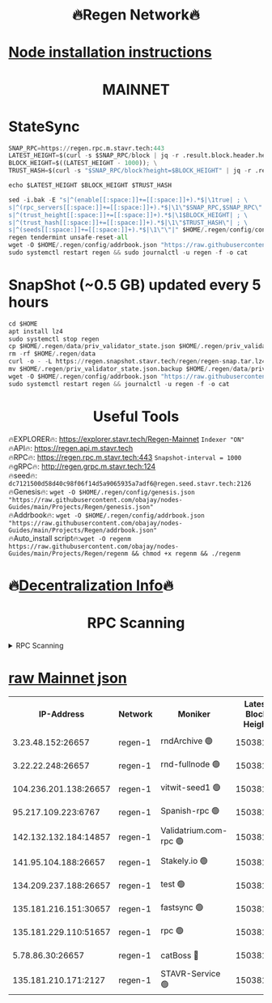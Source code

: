 <h1 align="center"> 🔥Regen Network🔥</h1>

[Node installation instructions](https://github.com/obajay/nodes-Guides/tree/main/Projects/Regen)
=
<h1 align="center"> MAINNET</h1>

# StateSync
```python
SNAP_RPC=https://regen.rpc.m.stavr.tech:443
LATEST_HEIGHT=$(curl -s $SNAP_RPC/block | jq -r .result.block.header.height); \
BLOCK_HEIGHT=$((LATEST_HEIGHT - 1000)); \
TRUST_HASH=$(curl -s "$SNAP_RPC/block?height=$BLOCK_HEIGHT" | jq -r .result.block_id.hash)

echo $LATEST_HEIGHT $BLOCK_HEIGHT $TRUST_HASH

sed -i.bak -E "s|^(enable[[:space:]]+=[[:space:]]+).*$|\1true| ; \
s|^(rpc_servers[[:space:]]+=[[:space:]]+).*$|\1\"$SNAP_RPC,$SNAP_RPC\"| ; \
s|^(trust_height[[:space:]]+=[[:space:]]+).*$|\1$BLOCK_HEIGHT| ; \
s|^(trust_hash[[:space:]]+=[[:space:]]+).*$|\1\"$TRUST_HASH\"| ; \
s|^(seeds[[:space:]]+=[[:space:]]+).*$|\1\"\"|" $HOME/.regen/config/config.toml
regen tendermint unsafe-reset-all
wget -O $HOME/.regen/config/addrbook.json "https://raw.githubusercontent.com/obajay/nodes-Guides/main/Projects/Regen/addrbook.json"
sudo systemctl restart regen && sudo journalctl -u regen -f -o cat
```
# SnapShot (~0.5 GB) updated every 5 hours
```python
cd $HOME
apt install lz4
sudo systemctl stop regen
cp $HOME/.regen/data/priv_validator_state.json $HOME/.regen/priv_validator_state.json.backup
rm -rf $HOME/.regen/data
curl -o - -L https://regen.snapshot.stavr.tech/regen/regen-snap.tar.lz4 | lz4 -c -d - | tar -x -C $HOME/.regen --strip-components 2
mv $HOME/.regen/priv_validator_state.json.backup $HOME/.regen/data/priv_validator_state.json
wget -O $HOME/.regen/config/addrbook.json "https://raw.githubusercontent.com/obajay/nodes-Guides/main/Projects/Regen/addrbook.json"
sudo systemctl restart regen && journalctl -u regen -f -o cat
```

 <h1 align="center"> Useful Tools</h1>

🔥EXPLORER🔥:     https://explorer.stavr.tech/Regen-Mainnet        `Indexer "ON"` \
🔥API🔥:          https://regen.api.m.stavr.tech \
🔥RPC🔥:          https://regen.rpc.m.stavr.tech:443              `Snapshot-interval = 1000` \
🔥gRPC🔥:         http://regen.grpc.m.stavr.tech:124 \
🔥seed🔥:      `dc7121500d58d40c98f06f14d5a9065935a7adf6@regen.seed.stavr.tech:2126` \
🔥Genesis🔥:   `wget -O $HOME/.regen/config/genesis.json "https://raw.githubusercontent.com/obajay/nodes-Guides/main/Projects/Regen/genesis.json"` \
🔥Addrbook🔥:  `wget -O $HOME/.regen/config/addrbook.json "https://raw.githubusercontent.com/obajay/nodes-Guides/main/Projects/Regen/addrbook.json"` \
🔥Auto_install script🔥:`wget -O regenm https://raw.githubusercontent.com/obajay/nodes-Guides/main/Projects/Regen/regenm && chmod +x regenm && ./regenm`

🔥[Decentralization Info](https://github.com/obajay/StateSync-snapshots/tree/main/Projects/Regen/Decentralization)🔥
=
<h1 align="center"> RPC Scanning</h1>

<details>
<summary>RPC Scanning</summary>

<h2 align="center"> We scan nodes in real time every 4 hours. And we provide the final result of RPC endpoints.
We cannot influence the operation of these nodes in any way. </h2>


```python
If Voting Power is higher than 0 --> then the Node is a validator of the network and may be subject to attack and be a potential threat to the chain.
```
```python
We marked such validators with a red symbol
```

</details>

[raw Mainnet json](https://rpc-check.regenm.stavr.tech/regenm/rpc-regenm-result.json)
=


<table><tr><th>IP-Address</th><th>Network</th><th>Moniker</th><th>Latest Block Height</th><th>Earliest Block Height</th><th>Catching Up</th><th>Tx Index</th><th>Voting Power</th><th>Scan Time</th></tr><tr><td>3.23.48.152:26657</td><td>regen-1</td><td>rndArchive 🟢</td><td>15038165</td><td>1</td><td>False</td><td>on</td><td>0</td><td>2024-03-09T01:44:50.806934578UTC</td></tr><tr><td>3.22.22.248:26657</td><td>regen-1</td><td>rnd-fullnode 🟢</td><td>15038162</td><td>4134001</td><td>False</td><td>on</td><td>0</td><td>2024-03-09T01:44:37.831065841UTC</td></tr><tr><td>104.236.201.138:26657</td><td>regen-1</td><td>vitwit-seed1 🟢</td><td>15038150</td><td>8943001</td><td>False</td><td>on</td><td>0</td><td>2024-03-09T01:43:26.423553692UTC</td></tr><tr><td>95.217.109.223:6767</td><td>regen-1</td><td>Spanish-rpc 🟢</td><td>15038175</td><td>10068001</td><td>False</td><td>on</td><td>0</td><td>2024-03-09T01:45:51.763068892UTC</td></tr><tr><td>142.132.132.184:14857</td><td>regen-1</td><td>Validatrium.com-rpc 🟢</td><td>15038176</td><td>11175001</td><td>False</td><td>on</td><td>0</td><td>2024-03-09T01:45:54.011012776UTC</td></tr><tr><td>141.95.104.188:26657</td><td>regen-1</td><td>Stakely.io 🟢</td><td>15038159</td><td>13442501</td><td>False</td><td>on</td><td>0</td><td>2024-03-09T01:44:18.594981803UTC</td></tr><tr><td>134.209.237.188:26657</td><td>regen-1</td><td>test 🟢</td><td>15038182</td><td>13992001</td><td>False</td><td>on</td><td>0</td><td>2024-03-09T01:46:33.582887670UTC</td></tr><tr><td>135.181.216.151:30657</td><td>regen-1</td><td>fastsync 🟢</td><td>15038167</td><td>14457001</td><td>False</td><td>off</td><td>0</td><td>2024-03-09T01:45:06.233168650UTC</td></tr><tr><td>135.181.229.110:51657</td><td>regen-1</td><td>rpc 🟢</td><td>15038158</td><td>14844001</td><td>False</td><td>on</td><td>0</td><td>2024-03-09T01:44:09.229627709UTC</td></tr><tr><td>5.78.86.30:26657</td><td>regen-1</td><td>catBoss 🔴</td><td>15038186</td><td>14962001</td><td>False</td><td>on</td><td>9022530806</td><td>2024-03-09T01:46:59.793307033UTC</td></tr><tr><td>135.181.210.171:2127</td><td>regen-1</td><td>STAVR-Service 🟢</td><td>15038189</td><td>15037001</td><td>False</td><td>on</td><td>0</td><td>2024-03-09T01:47:16.377990287UTC</td></tr></table>